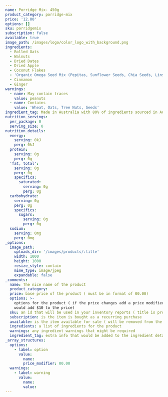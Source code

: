 ```yaml
---
name: Porridge Mix- 450g
product_category: porridge-mix
price: '12.00'
options: []
sku: porridgemix
subscription: false
available: true
image_path: /images/logo/color_logo_with_background.png
ingredients:
  - Rolled Oats
  - Walnuts
  - Dried Dates
  - Dried Apple
  - Coconut Flakes
  - 'Organic Omega Seed Mix (Pepitas, Sunflower Seeds, Chia Seeds, Linseeds)'
  - Cinnamon
  - Ginger
warnings:
  - name: May contain traces
    value: peanuts
  - name: Contains
    value: 'Wheat, Oats, Tree Nuts, Seeds'
ingredient_tag: Made in Australia with 80% of ingredients sourced in Australia
nutrition_servings:
  per_package: 0
  serving_size: 0
nutrition_details:
  energy:
    serving: 0kJ
    perg: 0kJ
  protein:
    serving: 0g
    perg: 0g
  'fat, total':
    serving: 0g
    perg: 0g
    specifics:
      saturated:
        serving: 0g
        perg: 0g
  carbohydrate:
    serving: 0g
    perg: 0g
    specifics:
      sugars:
        serving: 0g
        perg: 0g
  sodium:
    serving: 0mg
    perg: 0mg
_options:
  image_path:
    uploads_dir: '/images/products/:title'
    width: 1000
    height: 1000
    resize_style: contain
    mime_type: image/jpeg
    expandable: false
_comments:
  name: The nice name of the product
  product_category:
  price: base price of the product ( must be in format of 00.00)
  options: >-
    options for the product ( if the price changes add a price modifier +10.00
    would add $10 to the price)
  sku: an id that will be used in your inventory reports ( title is probably good )
  subscription: is the item is bought as a recurring purchase
  available: is the item available for sale ( will be removed from the site )
  ingredients: a list of ingredients for the product
  warnings: any ingredient warnings that might be required
  ingredient_tag: extra info that would be added to the ingredient details
_array_structures:
  options:
    - label: option
      value:
        name:
        price_modifier: 00.00
  warnings:
    - label: warning
      value:
        name:
        value:
---
```


